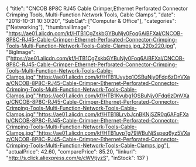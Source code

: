 {
	"title": "CNCOB 8P8C RJ45 Cable Crimper,Ethernet Perforated Connector Crimping Tools, Multi-Function Network Tools, Cable Clamps",
	"date": "2018-10-31 10:30:20",
	"SubCat": ["Computer & Office"],
	"categories": ["Networking"],
	"thumbnailImage": "https://ae01.alicdn.com/kf/HTB1CgZskbGYBuNjy0Foq6AiBFXal/CNCOB-8P8C-RJ45-Cable-Crimper-Ethernet-Perforated-Connector-Crimping-Tools-Multi-Function-Network-Tools-Cable-Clamps.jpg_220x220.jpg",
	"BigImage": ["https://ae01.alicdn.com/kf/HTB1CgZskbGYBuNjy0Foq6AiBFXal/CNCOB-8P8C-RJ45-Cable-Crimper-Ethernet-Perforated-Connector-Crimping-Tools-Multi-Function-Network-Tools-Cable-Clamps.jpg","https://ae01.alicdn.com/kf/HTB1Uvybg1OSBuNjy0Fdq6zDnVXaa/CNCOB-8P8C-RJ45-Cable-Crimper-Ethernet-Perforated-Connector-Crimping-Tools-Multi-Function-Network-Tools-Cable-Clamps.jpg","https://ae01.alicdn.com/kf/HTB1Kvubg1OSBuNjy0Fdq6zDnVXag/CNCOB-8P8C-RJ45-Cable-Crimper-Ethernet-Perforated-Connector-Crimping-Tools-Multi-Function-Network-Tools-Cable-Clamps.jpg","https://ae01.alicdn.com/kf/HTB18LrvbJcnBKNjSZR0q6AFqFXah/CNCOB-8P8C-RJ45-Cable-Crimper-Ethernet-Perforated-Connector-Crimping-Tools-Multi-Function-Network-Tools-Cable-Clamps.jpg","https://ae01.alicdn.com/kf/HTB1uypTg79WBuNjSspeq6yz5VXaz/CNCOB-8P8C-RJ45-Cable-Crimper-Ethernet-Perforated-Connector-Crimping-Tools-Multi-Function-Network-Tools-Cable-Clamps.jpg"],
	"actualPrice": 42.60,
	"comparePrice": 85.20,
	"linkurl": "http://s.click.aliexpress.com/e/cWVtjyzS",
	"inStock": 137
}
